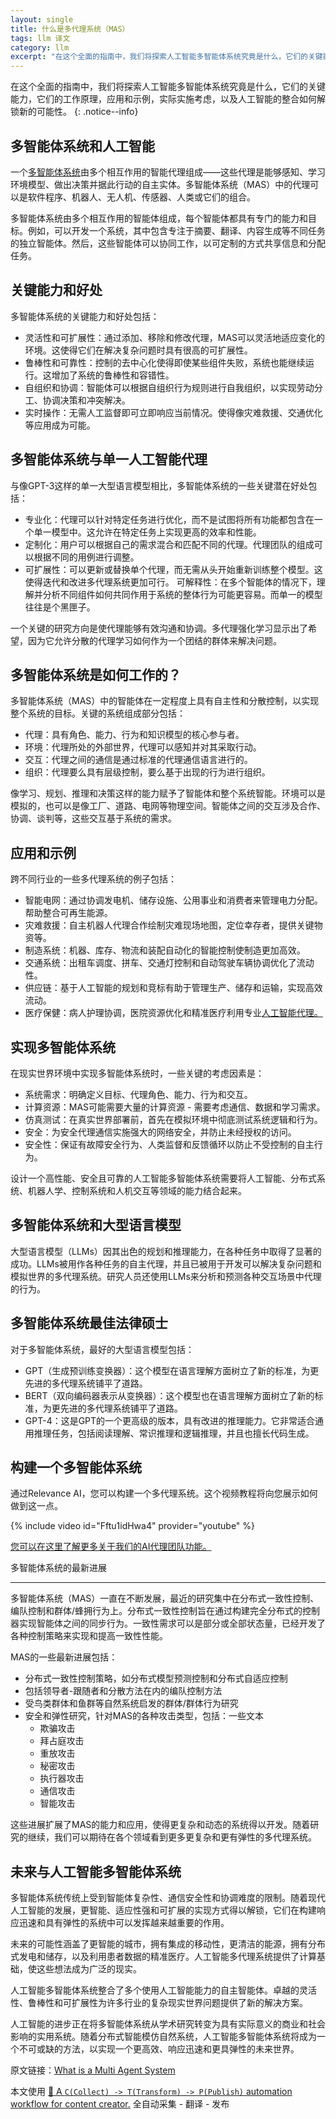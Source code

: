 ```yaml
---
layout: single
title: 什么是多代理系统（MAS）
tags: llm 译文
category: llm
excerpt: "在这个全面的指南中，我们将探索人工智能多智能体系统究竟是什么，它们的关键能力，它们的工作原理，应用和示例，实际实施考虑，以及人工智能的整合如何解锁新的可能性。"
---
```


在这个全面的指南中，我们将探索人工智能多智能体系统究竟是什么，它们的关键能力，它们的工作原理，应用和示例，实际实施考虑，以及人工智能的整合如何解锁新的可能性。
{: .notice--info}

多智能体系统和人工智能
-----------

一个[多智能体系统](https://relevanceai.com/multi-agents)由多个相互作用的智能代理组成——这些代理是能够感知、学习环境模型、做出决策并据此行动的自主实体。多智能体系统（MAS）中的代理可以是软件程序、机器人、无人机、传感器、人类或它们的组合。

多智能体系统由多个相互作用的智能体组成，每个智能体都具有专门的能力和目标。例如，可以开发一个系统，其中包含专注于摘要、翻译、内容生成等不同任务的独立智能体。然后，这些智能体可以协同工作，以可定制的方式共享信息和分配任务。

关键能力和好处
-------

多智能体系统的关键能力和好处包括：

*   灵活性和可扩展性：通过添加、移除和修改代理，MAS可以灵活地适应变化的环境。这使得它们在解决复杂问题时具有很高的可扩展性。
*   鲁棒性和可靠性：控制的去中心化使得即使某些组件失败，系统也能继续运行。这增加了系统的鲁棒性和容错性。
*   自组织和协调：智能体可以根据自组织行为规则进行自我组织，以实现劳动分工、协调决策和冲突解决。
*   实时操作：无需人工监督即可立即响应当前情况。使得像灾难救援、交通优化等应用成为可能。

多智能体系统与单一人工智能代理
---------------

与像GPT-3这样的单一大型语言模型相比，多智能体系统的一些关键潜在好处包括：

*   专业化：代理可以针对特定任务进行优化，而不是试图将所有功能都包含在一个单一模型中。这允许在特定任务上实现更高的效率和性能。
*   定制化：用户可以根据自己的需求混合和匹配不同的代理。代理团队的组成可以根据不同的用例进行调整。
*   可扩展性：可以更新或替换单个代理，而无需从头开始重新训练整个模型。这使得迭代和改进多代理系统更加可行。
    可解释性：在多个智能体的情况下，理解并分析不同组件如何共同作用于系统的整体行为可能更容易。而单一的模型往往是个黑匣子。

一个关键的研究方向是使代理能够有效沟通和协调。多代理强化学习显示出了希望，因为它允许分散的代理学习如何作为一个团结的群体来解决问题。

多智能体系统是如何工作的？
-------------

多智能体系统（MAS）中的智能体在一定程度上具有自主性和分散控制，以实现整个系统的目标。关键的系统组成部分包括：

*   代理：具有角色、能力、行为和知识模型的核心参与者。
*   环境：代理所处的外部世界，代理可以感知并对其采取行动。
*   交互：代理之间的通信是通过标准的代理通信语言进行的。
*   组织：代理要么具有层级控制，要么基于出现的行为进行组织。

像学习、规划、推理和决策这样的能力赋予了智能体和整个系统智能。环境可以是模拟的，也可以是像工厂、道路、电网等物理空间。智能体之间的交互涉及合作、协调、谈判等，这些交互基于系统的需求。

应用和示例
-----

跨不同行业的一些多代理系统的例子包括：

*   智能电网：通过协调发电机、储存设施、公用事业和消费者来管理电力分配。帮助整合可再生能源。
*   灾难救援：自主机器人代理合作绘制灾难现场地图，定位幸存者，提供关键物资等。
*   制造系统：机器、库存、物流和装配自动化的智能控制使制造更加高效。
*   交通系统：出租车调度、拼车、交通灯控制和自动驾驶车辆协调优化了流动性。
*   供应链：基于人工智能的规划和竞标有助于管理生产、储存和运输，实现高效流动。
*   医疗保健：病人护理协调，医院资源优化和精准医疗利用专业[人工智能代理。](https://relevanceai.com/agents)

实现多智能体系统
--------

在现实世界环境中实现多智能体系统时，一些关键的考虑因素是：

*   系统需求：明确定义目标、代理角色、能力、行为和交互。
*   计算资源：MAS可能需要大量的计算资源 - 需要考虑通信、数据和学习需求。
*   仿真测试：在真实世界部署前，首先在模拟环境中彻底测试系统逻辑和行为。
*   安全：为安全代理通信实施强大的网络安全，并防止未经授权的访问。
*   安全性：保证有故障安全行为、人类监督和反馈循环以防止不受控制的自主行为。

设计一个高性能、安全且可靠的人工智能多智能体系统需要将人工智能、分布式系统、机器人学、控制系统和人机交互等领域的能力结合起来。

多智能体系统和大型语言模型
-------------

大型语言模型（LLMs）因其出色的规划和推理能力，在各种任务中取得了显著的成功。LLMs被用作各种任务的自主代理，并且已被用于开发可以解决复杂问题和模拟世界的多代理系统。研究人员还使用LLMs来分析和预测各种交互场景中代理的行为。

多智能体系统最佳法律硕士
------------

对于多智能体系统，最好的大型语言模型包括：

*   GPT（生成预训练变换器）：这个模型在语言理解方面树立了新的标准，为更先进的多代理系统铺平了道路。
*   BERT（双向编码器表示从变换器）：这个模型也在语言理解方面树立了新的标准，为更先进的多代理系统铺平了道路。
*   GPT-4：这是GPT的一个更高级的版本，具有改进的推理能力。它非常适合通用推理任务，包括阅读理解、常识推理和逻辑推理，并且也擅长代码生成。

构建一个多智能体系统
----------

通过Relevance AI，您可以构建一个多代理系统。这个视频教程将向您展示如何做到这一点。

{% include video id="Fftu1idHwa4" provider="youtube" %}

[您可以在这里了解更多关于我们的AI代理团队功能。](https://relevanceai.com/multi-agents)

多智能体系统的最新进展

* * *

多智能体系统（MAS）一直在不断发展，最近的研究集中在分布式一致性控制、编队控制和群体/蜂拥行为上。分布式一致性控制旨在通过构建完全分布式的控制器实现智能体之间的同步行为。一致性需求可以是部分或全部状态量，已经开发了各种控制策略来实现和提高一致性性能。

MAS的一些最新进展包括：

*   分布式一致性控制策略，如分布式模型预测控制和分布式自适应控制
*   包括领导者-跟随者和分散方法在内的编队控制方法
*   受鸟类群体和鱼群等自然系统启发的群体/群体行为研究
*   安全和弹性研究，针对MAS的各种攻击类型，包括：一些文本
    *   欺骗攻击
    *   拜占庭攻击
    *   重放攻击
    *   秘密攻击
    *   执行器攻击
    *   通信攻击
    *   智能攻击

这些进展扩展了MAS的能力和应用，使得更复杂和动态的系统得以开发。随着研究的继续，我们可以期待在各个领域看到更多更复杂和更有弹性的多代理系统。

未来与人工智能多智能体系统
-------------

多智能体系统传统上受到智能体复杂性、通信安全性和协调难度的限制。随着现代人工智能的发展，更智能、适应性强和可扩展的实现方式得以解锁，它们在构建响应迅速和具有弹性的系统中可以发挥越来越重要的作用。

未来的可能性涵盖了更智能的城市，拥有集成的移动性，更清洁的能源，拥有分布式发电和储存，以及利用患者数据的精准医疗。人工智能多代理系统提供了计算基础，使这些想法成为广泛的现实。

人工智能多智能体系统整合了多个使用人工智能能力的自主智能体。卓越的灵活性、鲁棒性和可扩展性为许多行业的复杂现实世界问题提供了新的解决方案。

人工智能的进步正在将多智能体系统从学术研究转变为具有实际意义的商业和社会影响的实用系统。随着分布式智能模仿自然系统，人工智能多智能体系统将成为一个不可或缺的方法，以实现一个更高效、响应迅速和更具弹性的未来世界。

原文链接：[What is a Multi Agent System](https://relevanceai.com/learn/what-is-a-multi-agent-system)

本文使用 [🐝 A `C(Collect) -> T(Transform) -> P(Publish)` automation workflow for content creator.](https://github.com/qddegtya/r) 全自动采集 - 翻译 - 发布
